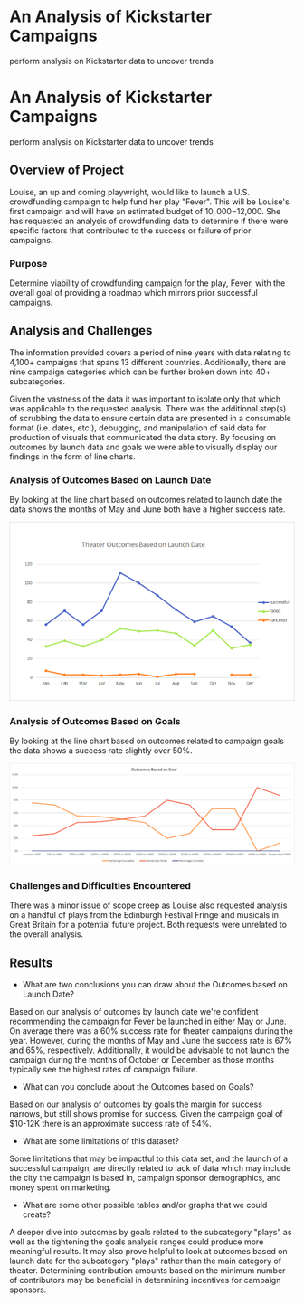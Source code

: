 # An Analysis of Kickstarter Campaigns
perform analysis on Kickstarter data to uncover trends

# An Analysis of Kickstarter Campaigns
perform analysis on Kickstarter data to uncover trends

## Overview of Project


Louise, an up and coming playwright, would like to launch a U.S. crowdfunding campaign to help fund her play "Fever". This will be Louise's first campaign and will have an estimated budget of $10,000-$12,000. She has requested an analysis of crowdfunding data to determine if there were specific factors that contributed to the success or failure of prior campaigns. 


### Purpose

Determine viability of crowdfunding campaign for the play, Fever, with the overall goal of providing a roadmap which mirrors prior successful campaigns.


## Analysis and Challenges

The information provided covers a period of nine years with data relating to 4,100+ campaigns that spans 13 different countries. Additionally, there are nine campaign categories which can be further broken down into 40+ subcategories.

Given the vastness of the data it was important to isolate only that which was applicable to the requested analysis. There was the additional step(s) of scrubbing the data to ensure certain data are presented in a consumable format (i.e. dates, etc.), debugging, and manipulation of said data for production of visuals that communicated the data story. By focusing on outcomes by launch data and goals we were able to visually display our findings in the form of line charts.



### Analysis of Outcomes Based on Launch Date


By looking at the line chart based on outcomes related to launch date the data shows the months of May and June both have a higher success rate.

![](https://github.com/NAppazeller/kickstarter-analysis/blob/main/Resources/Theater_Outcomes_vs_Launch.png)


### Analysis of Outcomes Based on Goals

By looking at the line chart based on outcomes related to campaign goals the data shows a success rate slightly over 50%.

![](https://github.com/NAppazeller/kickstarter-analysis/blob/main/Resources/Outcomes_vs_Goals.png)


### Challenges and Difficulties Encountered

There was a minor issue of scope creep as Louise also requested analysis on a handful of plays from the Edinburgh Festival Fringe and musicals in Great Britain for a potential future project. Both requests were unrelated to the overall analysis.


## Results

- What are two conclusions you can draw about the Outcomes based on Launch Date?

Based on our analysis of outcomes by launch date we're confident recommending the campaign for Fever be launched in either May or June. On average there was a 60% success rate for theater campaigns during the year. However, during the months of May and June the success rate is 67% and 65%, respectively. Additionally, it would be advisable to not launch the campaign during the months of October or December as those months typically see the highest rates of campaign failure.


- What can you conclude about the Outcomes based on Goals?

Based on our analysis of outcomes by goals the margin for success narrows, but still shows promise for success. Given the campaign goal of $10-12K there is an approximate success rate of 54%.


- What are some limitations of this dataset?

Some limitations that may be impactful to this data set, and the launch of a successful campaign, are directly related to lack of data which may include the city the campaign is based in, campaign sponsor demographics, and money spent on marketing.


- What are some other possible tables and/or graphs that we could create?

A deeper dive into outcomes by goals related to the subcategory "plays" as well as the tightening the goals analysis ranges could produce more meaningful results. It may also prove helpful to look at outcomes based on launch date for the subcategory "plays" rather than the main category of theater. Determining contribution amounts based on the minimum number of contributors may be beneficial in determining incentives for campaign sponsors.
